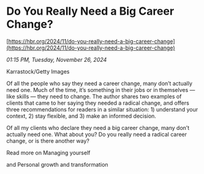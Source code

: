 # Do You Really Need a Big Career Change?

[https://hbr.org/2024/11/do-you-really-need-a-big-career-change](https://hbr.org/2024/11/do-you-really-need-a-big-career-change)

*01:15 PM, Tuesday, November 26, 2024*

Karrastock/Getty Images

Of all the people who say they need a career change, many don’t actually need one. Much of the time, it’s something in their jobs or in themselves — like skills — they need to change. The author shares two examples of clients that came to her saying they needed a radical change, and offers three recommendations for readers in a similar situation: 1) understand your context, 2) stay flexible, and 3) make an informed decision.

Of all my clients who declare they need a big career change, many don’t actually need one. What about you? Do you really need a radical career change, or is there another way?

Read more on Managing yourself

and Personal growth and transformation

